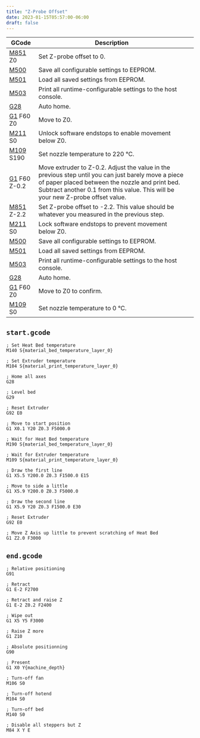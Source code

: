 ```yaml
---
title: "Z-Probe Offset"
date: 2023-01-15T05:57:00-06:00
draft: false
---
```


| GCode | Description |      |
| ----- | ----------- | ---- |
| [M851](https://marlinfw.org/docs/gcode/M851.html) Z0 | Set Z-probe offset to 0.|
| [M500](https://marlinfw.org/docs/gcode/M500.html) | Save all configurable settings to EEPROM. |
| [M501](https://marlinfw.org/docs/gcode/M501.html) | Load all saved settings from EEPROM. |
| [M503](https://marlinfw.org/docs/gcode/M503.html) | Print all runtime-configurable settings to the host console. |
| [G28](https://marlinfw.org/docs/gcode/G028.html) | Auto home. |
| [G1](https://marlinfw.org/docs/gcode/G000-G001.html) F60 Z0 | Move to Z0. |
| [M211](https://marlinfw.org/docs/gcode/M211.html) S0 | Unlock software endstops to enable movement below Z0. |
| [M109](https://marlinfw.org/docs/gcode/M109.html) S190 | Set nozzle temperature to 220 °C. |
| [G1](https://marlinfw.org/docs/gcode/G000-G001.html) F60 Z-0.2 | Move extruder to Z-0.2. Adjust the value in the previous step until you can just barely move a piece of paper placed between the nozzle and print bed. Subtract another 0.1 from this value. This will be your new Z-probe offset value. |
| [M851](https://marlinfw.org/docs/gcode/M851.html) Z-2.2 | Set Z-probe offset to -2.2. This value should be whatever you measured in the previous step. |
| [M211](https://marlinfw.org/docs/gcode/M211.html) S0 | Lock software endstops to prevent movement below Z0. |
| [M500](https://marlinfw.org/docs/gcode/M500.html) | Save all configurable settings to EEPROM. |
| [M501](https://marlinfw.org/docs/gcode/M501.html) | Load all saved settings from EEPROM. |
| [M503](https://marlinfw.org/docs/gcode/M503.html) | Print all runtime-configurable settings to the host console. |
| [G28](https://marlinfw.org/docs/gcode/G028.html) | Auto home. |
| [G1](https://marlinfw.org/docs/gcode/G000-G001.html) F60 Z0 | Move to Z0 to confirm. |
| [M109](https://marlinfw.org/docs/gcode/M109.html) S0 | Set nozzle temperature to 0 °C. |

## `start.gcode`

```gcode
; Set Heat Bed temperature
M140 S{material_bed_temperature_layer_0}

; Set Extruder temperature
M104 S{material_print_temperature_layer_0}

; Home all axes
G28

; Level bed
G29

; Reset Extruder
G92 E0

; Move to start position
G1 X0.1 Y20 Z0.3 F5000.0

; Wait for Heat Bed temperature
M190 S{material_bed_temperature_layer_0}

; Wait for Extruder temperature
M109 S{material_print_temperature_layer_0}

; Draw the first line
G1 X5.5 Y200.0 Z0.3 F1500.0 E15

; Move to side a little
G1 X5.9 Y200.0 Z0.3 F5000.0

; Draw the second line
G1 X5.9 Y20 Z0.3 F1500.0 E30

; Reset Extruder
G92 E0

; Move Z Axis up little to prevent scratching of Heat Bed
G1 Z2.0 F3000
```

## `end.gcode`

```gcode
; Relative positioning
G91

; Retract
G1 E-2 F2700

; Retract and raise Z
G1 E-2 Z0.2 F2400

; Wipe out
G1 X5 Y5 F3000

; Raise Z more
G1 Z10

; Absolute positionning
G90

; Present
G1 X0 Y{machine_depth}

; Turn-off fan
M106 S0

; Turn-off hotend
M104 S0 

; Turn-off bed 
M140 S0

; Disable all steppers but Z
M84 X Y E
```

<!--
No, it is not necessary to call G29 before every print to "auto level the bed" 1) provided that:

the bed surface has not changed (e.g. large load or force has been exerted on the build platform, leveling screws are accidentally adjusted, a substantial different bed temperature is used causing different thermal stresses, etc.),
the carriage of the hotend is stable (some printers, e.g. the cantilever type, or single side Z lead screw driven printers are more prone to an unstable or level axis), and
the scanned surface geometry is saved in the controller board memory.
There are several solutions to solve this. You could manually run the G29 command once in a while storing the scanned surface with an M500 command to save the mesh to the EEPROM (memory) of the controller board (this can be done from the printer controller display for Marlin operated printers, an interface like a terminal or a print server application, or from pre-stored .g/G-code files on an SD card). If you use the SD-card, note that it is possible to auto-launch G-code files from the root of the SD-card upon inserting.

Do note to remove the G29 command in the start code of the slicer. The G29 command needs to be replaced with M420 S1 for Marlin firmware operated printers. This command will load the saved mesh at the start of the print from memory. This is especially useful when using a large amount of probing points (e.g. a large bed mesh using a 10 x 10 mesh of 100 probing points, to ensure the mesh is up-to-date, once in a while initiate the scanning sequence to store an updated mesh).

1) Please note that auto-bed leveling might be confusingly indicating that some magic leveling of the build platform/surface itself is taking place (this is also possible in Marlin when there are multiple Z steppers and lead screws used), but, that is not actually what is meant with this phrasing. The process of the auto-bed leveling actually scans the surface of the build surface and compensates the height of the print head/nozzle during a predefined printing height (usually 10 mm, set in the firmware or through G-code: M420 Z10 ; Gradually reduce compensation until Z=10), during this printing process the nozzle gradually be less and less compensated until there is no compensation and the print nozzle will print parallel to the guide axis (e.g. the X-axis in i3 style printers and X-Y axes in CoreXY kinematics printers.
-->